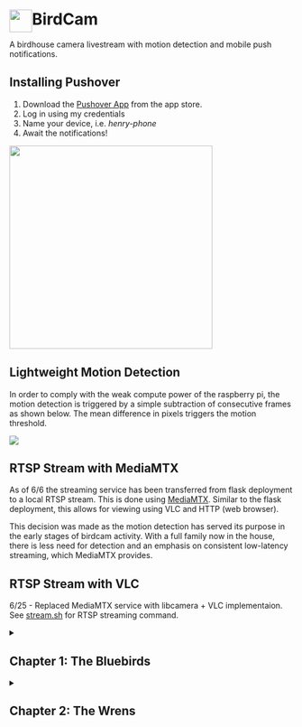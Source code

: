 # BirdCam <img style='float: left;' src='https://drive.google.com/uc?export=view&id=1dFgM8Zmv-eSkuOC-TxIaG9cv4w5vL2-v' width='40'>
A birdhouse camera livestream with motion detection and mobile push notifications.

## Installing Pushover

1. Download the [Pushover App](https://apps.apple.com/us/app/pushover-notifications/id506088175?ls=1) from the app store.
2. Log in using my credentials
3.  Name your device, i.e. *henry-phone*
4. Await the notifications!

<img src='https://drive.google.com/uc?export=view&id=1KowDFC9tDI3PRVaZDQq4xBQpdLfR7E1P' width='360'>

## Lightweight Motion Detection

In order to comply with the weak compute power of the raspberry pi, the motion detection is triggered by a simple subtraction of consecutive frames as shown below. The mean difference in pixels triggers the motion threshold.

<img src='https://drive.google.com/uc?export=view&id=1Rm8x0Dx-g5Gqfwjv6Ee214PozlqjITzI'>

## RTSP Stream with MediaMTX
As of 6/6 the streaming service has been transferred from flask deployment to a local RTSP stream. This is done using [MediaMTX](https://github.com/bluenviron/mediamtx). Similar to the flask deployment, this allows for viewing using VLC and HTTP (web browser).

This decision was made as the motion detection has served its purpose in the early stages of birdcam activity. With a full family now in the house, there is less need for detection and an emphasis on consistent low-latency streaming, which MediaMTX provides.

## RTSP Stream with VLC

6/25 - Replaced MediaMTX service with libcamera + VLC implementaion. See [stream.sh](https://github.com/henrynoyes/birdcam/blob/master/stream.sh) for RTSP streaming command.

<details>

<summary><h2>Chapter 1: The Bluebirds</h2></summary>

## Update 5/24

The birdcam has its first visitor. Caught perfectly by the motion detection :D

<img src='https://drive.google.com/uc?export=view&id=1JxdaX_b2agvrhhAthUUC30HbFqnLgkEC' width='480'>

## Update 5/27

Sneak peek of nest constructio

<img src='https://drive.google.com/uc?export=view&id=1c3bgAON2u6wkMhPySyEvu4j8OZperG_k' width='480'>

## Update 6/6

Eggcellent news, we are housing a [bluebird](https://en.wikipedia.org/wiki/Eastern_bluebird) family

<img src='https://drive.google.com/uc?export=view&id1NFYno0DHKJ6hqZvM1gG3PCixGheck87t' width='480'>

## Update 6/18

The babies have escaped their eggs

<img src='https://drive.google.com/uc?export=view&id=1qSHHHS8W3Xfd6uUDFyGrbL4U7G0LACnp' width='480'>

## Update 6/20

More baby action + mini afros

<img src='https://drive.google.com/uc?export=view&id=1oYa6HIhPoNQfa6uQmBUgdL28V9fWwivj' width='480'>

## Update 6/25

They are growing up fast and attempting to open their eyes

<img src='https://drive.google.com/uc?export=view&id=1IFQ6CcBKyjykmnkZCVVUbxHda5cuElMw' width='480'>

## Update 7/1

Full family of feathers

<img src='https://drive.google.com/uc?export=view&id=1erwKCLP9Vq_UHgjTe14k_EGrxgfg063T' width='480'>

## Update 7/5 

4 of the babies have officially left the nest! Only a single runt remains with mama...

<img src='https://drive.google.com/uc?export=view&id=1qqz9y7Km2aQdGe2dUMtYUFx6DbfmL-C6' width='480'> 

## Update 7/6

Success!! All the fledglings are flying out in the backyard

<img src='https://drive.google.com/uc?export=view&id=1os5mlrKsCxRTDXHyY9ZOBj1z8TAYSEdN' width='480'> 

Until the next family arrives...

</details>

<details>

<summary><h2>Chapter 2: The Wrens</h2></summary>

## Update 7/19

The bluebird nest was cleared out and a female [carolina wren](https://en.wikipedia.org/wiki/Carolina_wren) is our newest inhabitant. The four eggs were laid a few days ago and will take another week or so to hatch.

<img src='https://drive.google.com/uc?export=view&id=1FIE17XONfbawdHj5aQknFgtRs7dV2zmE' width='480'>

## Update 8/10

Some shots of the three baby wrens. Unfortunately one of the eggs did not hatch. The trio is fledging quickly!

<img src='https://drive.google.com/uc?export=view&id=1JWcTD1cm2bn5fweh-ir46sJz_dhYH022' width='480'>


</details>

